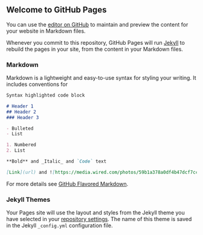 ## Welcome to GitHub Pages

You can use the [editor on GitHub](https://github.com/raghavnitw/raghavnitw.github.io/edit/master/README.md) to maintain and preview the content for your website in Markdown files.

Whenever you commit to this repository, GitHub Pages will run [Jekyll](https://jekyllrb.com/) to rebuild the pages in your site, from the content in your Markdown files.

### Markdown

Markdown is a lightweight and easy-to-use syntax for styling your writing. It includes conventions for

```markdown
Syntax highlighted code block

# Header 1
## Header 2
### Header 3

- Bulleted
- List

1. Numbered
2. List

**Bold** and _Italic_ and `Code` text

[Link](url) and ![https://media.wired.com/photos/59b1a378a0df4b47dcf7ccb0/master/w_2400,c_limit/LamborghiniRoadsterTA.jpg]

```

For more details see [GitHub Flavored Markdown](https://guides.github.com/features/mastering-markdown/).

### Jekyll Themes

Your Pages site will use the layout and styles from the Jekyll theme you have selected in your [repository settings](https://github.com/raghavnitw/raghavnitw.github.io/settings). The name of this theme is saved in the Jekyll `_config.yml` configuration file.

